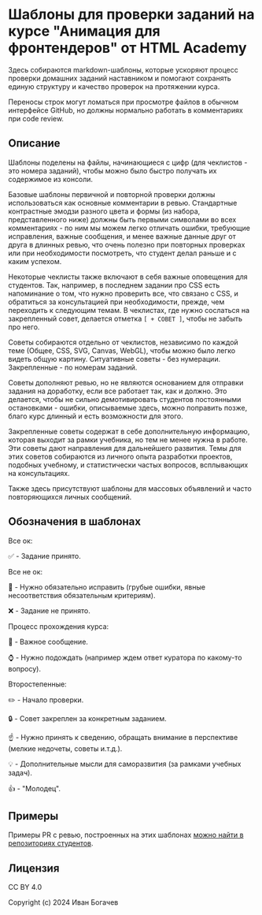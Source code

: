 # Шаблоны для проверки заданий на курсе "Анимация для фронтендеров" от HTML Academy


Здесь собираются markdown-шаблоны, которые ускоряют процесс проверки домашних заданий наставником и помогают сохранять единую структуру и качество проверок на протяжении курса.

Переносы строк могут ломаться при просмотре файлов в обычном интерфейсе GitHub, но должны нормально работать в комментариях при code review.


## Описание

Шаблоны поделены на файлы, начинающиеся с цифр (для чеклистов - это номера заданий), чтобы можно было быстро получать их содержимое из консоли.

Базовые шаблоны первичной и повторной проверки должны использоваться как основные комментарии в ревью. Стандартные контрастные эмодзи разного цвета и формы (из набора, представленного ниже) должны быть первыми символами во всех комментариях - по ним мы можем легко отличать ошибки, требующие исправления, важные сообщения, и менее важные данные друг от друга в длинных ревью, что очень полезно при повторных проверках или при необходимости посмотреть, что студент делал раньше и с каким успехом.

Некоторые чеклисты также включают в себя важные оповещения для студентов. Так, например, в последнем задании про CSS есть напоминание о том, что нужно проверить все, что связано с CSS, и обратиться за консультацией при необходимости, прежде, чем переходить к следующим темам. В чеклистах, где нужно сослаться на закрепленный совет, делается отметка `[ + СОВЕТ ]`, чтобы не забыть про него.

Советы собираются отдельно от чеклистов, независимо по каждой теме (Общее, CSS, SVG, Canvas, WebGL), чтобы можно было легко видеть общую картину. Ситуативные советы - без нумерации. Закрепленные - по номерам заданий.

Советы дополняют ревью, но не являются основанием для отправки задания на доработку, если все работает так, как и должно. Это делается, чтобы не сильно демотивировать студентов постоянными остановками - ошибки, описываемые здесь, можно поправить позже, благо курс длинный и есть возможности для этого.

Закрепленные советы содержат в себе дополнительную информацию, которая выходит за рамки учебника, но тем не менее нужна в работе. Эти советы дают направления для дальнейшего развития. Темы для этих советов собираются из личного опыта разработки проектов, подобных учебному, и статистически частых вопросов, всплывающих на консультациях.

Также здесь присутствуют шаблоны для массовых объявлений и часто повторяющихся личных сообщений.


## Обозначения в шаблонах

Все ок:

:white_check_mark: - Задание принято.

Все не ок:

:red_circle: - Нужно обязательно исправить (грубые ошибки, явные несоответствия обязательным критериям).

:x: - Задание не принято.

Процесс прохождения курса:

:large_blue_diamond: - Важное сообщение.

:watch: - Нужно подождать (например ждем ответ куратора по какому-то вопросу).

Второстепенные:

:pencil2: - Начало проверки.

:lock: - Совет закреплен за конкретным заданием.

:point_up: - Нужно принять к сведению, обращать внимание в перспективе (мелкие недочеты, советы и.т.д.).

:bulb: - Дополнительные мысли для саморазвития (за рамками учебных задач).

:+1: - "Молодец".


## Примеры

Примеры PR с ревью, построенных на этих шаблонах [можно найти в репозиториях студентов](https://github.com/search?q=org:htmlacademy-animation+commenter:sfi0zy&type=pullrequests).


## Лицензия

CC BY 4.0

Copyright (c) 2024 Иван Богачев

